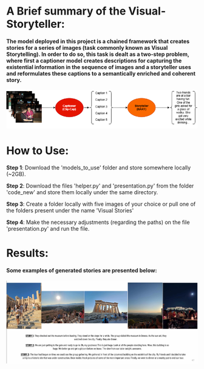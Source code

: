 # A Brief summary of the Visual-Storyteller:

#### The model deployed in this project is a chained framework that creates stories for a series of images (task commonly known as Visual Storytelling). In order to do so, this task is dealt as a two-step problem, where first a captioner model creates descriptions for capturing the existential information in the sequence of images and a storyteller uses and reformulates these captions to a semantically enriched and coherent story.  

![My Image](Model_diagram.png)

# How to Use:

__Step 1__: Download the 'models_to_use' folder and store somewhere locally (~2GB). 

__Step 2__: Download the files 'helper.py' and 'presentation.py' from the folder 'code_new' and store them locally under the same directory. 

__Step 3__: Create a folder locally with five images of your choice or pull one of the folders present under the name 'Visual Stories'

__Step 4__: Make the necessary adjustments (regarding the paths) on the file 'presentation.py' and run the file. 


# Results: 

#### Some examples of generated stories are presented below: 

![My Image](Story_example.png)

